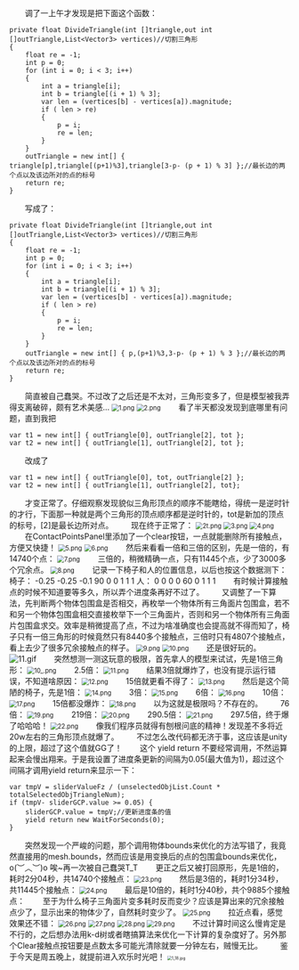 &emsp;&emsp;调了一上午才发现是把下面这个函数：
```
private float DivideTriangle(int []triangle,out int []outTriangle,List<Vector3> vertices)//切割三角形
{
    float re = -1;
    int p = 0;
    for (int i = 0; i < 3; i++)
    {
        int a = triangle[i];
        int b = triangle[(i + 1) % 3];
        var len = (vertices[b] - vertices[a]).magnitude;
        if ( len > re)
        {
            p = i;
            re = len;
        }
    }
    outTriangle = new int[] { triangle[p],triangle[(p+1)%3],triangle[3-p- (p + 1) % 3] };//最长边的两个点以及该边所对的点的标号
    return re;
}
```
&emsp;&emsp;写成了：
```
private float DivideTriangle(int []triangle,out int []outTriangle,List<Vector3> vertices)//切割三角形
{
    float re = -1;
    int p = 0;
    for (int i = 0; i < 3; i++)
    {
        int a = triangle[i];
        int b = triangle[(i + 1) % 3];
        var len = (vertices[b] - vertices[a]).magnitude;
        if ( len > re)
        {
            p = i;
            re = len;
        }
    }
    outTriangle = new int[] { p,(p+1)%3,3-p- (p + 1) % 3 };//最长边的两个点以及该边所对的点的标号
    return re;
}
```
&emsp;&emsp;简直被自己蠢哭。不过改了之后还是不太对，三角形变多了，但是模型被我弄得支离破碎，颇有艺术美感...
<img src="https://i.loli.net/2018/11/23/5bf76be0a48a7.png" alt="1.png" title="1.png" style="zoom:80%"/>
<img src="https://i.loli.net/2018/11/23/5bf76be0a475f.png" alt="2.png" title="2.png" style="zoom:80%"/>
&emsp;&emsp;看了半天都没发现到底哪里有问题，直到我把
```
var t1 = new int[] { outTriangle[0], outTriangle[2], tot };
var t2 = new int[] { outTriangle[1], outTriangle[2], tot };
```
&emsp;&emsp;改成了
```
var t1 = new int[] { outTriangle[0], tot, outTriangle[2] };
var t2 = new int[] { outTriangle[1], outTriangle[2], tot};
```
&emsp;&emsp;才变正常了。仔细观察发现貌似三角形顶点的顺序不能瞎给，得统一是逆时针的才行，下面那一种就是两个三角形的顶点顺序都是逆时针的，tot是新加的顶点的标号，[2]是最长边所对点。
&emsp;&emsp;现在终于正常了：
<img src="https://i.loli.net/2018/11/23/5bf7999357a47.png" alt="2t.png" title="2t.png" style="zoom:80%"/>
<img src="https://i.loli.net/2018/11/23/5bf7999357b3a.png" alt="3.png" title="3.png" style="zoom:80%"/>
<img src="https://i.loli.net/2018/11/23/5bf799935815f.png" alt="4.png" title="4.png" style="zoom:80%"/>
&emsp;&emsp;在ContactPointsPanel里添加了一个clear按钮，一点就能删除所有接触点，方便又快捷！
<img src="https://i.loli.net/2018/11/23/5bf7a02ab1457.png" alt="5.png" title="5.png" style="zoom:80%"/>
<img src="https://i.loli.net/2018/11/23/5bf7a02aaf3ac.png" alt="6.png" title="6.png" style="zoom:80%"/>
&emsp;&emsp;然后来看看一倍和三倍的区别，先是一倍的，有14740个点：
<img src="https://i.loli.net/2018/11/23/5bf7a1376129c.png" alt="7.png" title="7.png" style="zoom:80%"/>
&emsp;&emsp;三倍的，稍微精确一点，只有11445个点，少了3000多个冗余点。
<img src="https://i.loli.net/2018/11/23/5bf7a1d7c00a6.png" alt="8.png" title="8.png" style="zoom:80%"/>
&emsp;&emsp;记录一下椅子和人的位置信息，以后也按这个数据测下：
椅子：
-0.25 -0.25 -0.1
90    0     0
1     1     1
人：
0     0     0
0     60    0
1     1     1
&emsp;&emsp;有时候计算接触点的时候不知道要等多久，所以弄个进度条再好不过了。
&emsp;&emsp;又调整了一下算法，先判断两个物体包围盒是否相交，再枚举一个物体所有三角面片包围盒，若不和另一个物体包围盒相交直接枚举下一个三角面片，否则和另一个物体所有三角面片包围盒求交。效率是稍微提高了点，不过为啥准确度也会提高就不得而知了，椅子只有一倍三角形的时候竟然只有8440多个接触点，三倍时只有4807个接触点，看上去少了很多冗余接触点的样子。
<img src="https://i.loli.net/2018/11/23/5bf7dd8bebe48.png" alt="9.png" title="9.png" style="zoom:80%"/>
<img src="https://i.loli.net/2018/11/23/5bf7dd8e03317.png" alt="10.png" title="10.png" style="zoom:80%"/>
&emsp;&emsp;还是很好玩的。
<img src="https://i.loli.net/2018/11/24/5bf8e719bdf68.gif" alt="11.gif" title="11.gif" />
&emsp;&emsp;突然想测一测这玩意的极限，首先拿人的模型来试试，先是1倍三角形：
<img src="https://i.loli.net/2018/11/23/5bf7e47876fc1.png" alt="10_.png" title="10_.png" style="zoom:80%"/>
&emsp;&emsp;2.5倍：
<img src="https://i.loli.net/2018/11/23/5bf7e4a8620bd.png" alt="11.png" title="11.png" style="zoom:80%"/>
&emsp;&emsp;结果3倍就爆炸了，也没有提示运行错误，不知道啥原因：
<img src="https://i.loli.net/2018/11/23/5bf7e4a6ac414.png" alt="12.png" title="12.png" style="zoom:80%"/>
&emsp;&emsp;15倍就更看不得了：
<img src="https://i.loli.net/2018/11/23/5bf7e4a73d857.png" alt="13.png" title="13.png" style="zoom:80%"/>
&emsp;&emsp;然后是这个简陋的椅子，先是1倍：
<img src="https://i.loli.net/2018/11/23/5bf7e5e93ecff.png" alt="14.png" title="14.png" style="zoom:80%"/>
&emsp;&emsp;3倍：
<img src="https://i.loli.net/2018/11/23/5bf7e5f1d8505.png" alt="15.png" title="15.png" style="zoom:80%"/>
&emsp;&emsp;6倍：
<img src="https://i.loli.net/2018/11/23/5bf7e5ed922f5.png" alt="16.png" title="16.png" style="zoom:80%"/>
&emsp;&emsp;10倍：
<img src="https://i.loli.net/2018/11/23/5bf7e5f31a346.png" alt="17.png" title="17.png" style="zoom:80%"/>
&emsp;&emsp;15倍都没爆炸：
<img src="https://i.loli.net/2018/11/23/5bf7e5f28fc3f.png" alt="18.png" title="18.png" style="zoom:80%"/>
&emsp;&emsp;以为这就是极限吗？不存在的。
&emsp;&emsp;76倍：
<img src="https://i.loli.net/2018/11/23/5bf7e8138be19.png" alt="19.png" title="19.png" style="zoom:80%"/>
&emsp;&emsp;219倍：
<img src="https://i.loli.net/2018/11/23/5bf7e814a4ef0.png" alt="20.png" title="20.png" style="zoom:80%"/>
&emsp;&emsp;290.5倍：
<img src="https://i.loli.net/2018/11/23/5bf7e81589806.png" alt="21.png" title="21.png" style="zoom:80%"/>
&emsp;&emsp;297.5倍，终于爆了哈哈哈！
<img src="https://i.loli.net/2018/11/23/5bf7e81615fac.png" alt="22.png" title="22.png" style="zoom:80%"/>
&emsp;&emsp;像我们程序员就得有刨根问底的精神！发现差不多将近20w左右的三角形顶点就爆了。
&emsp;&emsp;不过怎么改代码都无济于事，这应该是unity的上限，超过了这个值就GG了！
&emsp;&emsp;这个 yield return 不要经常调用，不然运算起来会慢出翔来。于是我设置了进度条更新的间隔为0.05(最大值为1)，超过这个间隔才调用yield return来显示一下：
```
var tmpV = sliderValueFz / (unselectedObjList.Count * totalSelectedObjTriangleNum);
if (tmpV- sliderGCP.value >= 0.05) {
    sliderGCP.value = tmpV;//更新进度条的值
    yield return new WaitForSeconds(0);
}

```
&emsp;&emsp;突然发现一个严峻的问题，那个调用物体bounds来优化的方法写错了，我竟然直接用的mesh.bounds，然而应该是用变换后的点的包围盒bounds来优化，o(︶︿︶)o 唉~再一次被自己蠢哭T_T
&emsp;&emsp;更正之后又被打回原形，先是1倍的，耗时2分04秒，共14740个接触点：
<img src="https://i.loli.net/2018/11/23/5bf7f3a2a5cc4.png" alt="23.png" title="23.png" style="zoom:80%"/>
&emsp;&emsp;然后是3倍的，耗时1分34秒，共11445个接触点：
<img src="https://i.loli.net/2018/11/23/5bf7f4785b98d.png" alt="24.png" title="24.png" style="zoom:80%"/>
&emsp;&emsp;最后是10倍的，耗时1分40秒，共个9885个接触点：
&emsp;&emsp;至于为什么椅子三角面片变多耗时反而变少？应该是算出来的冗余接触点少了，显示出来的物体少了，自然耗时变少了。
<img src="https://i.loli.net/2018/11/23/5bf7f5c6e5a6e.png" alt="25.png" title="25.png" style="zoom:80%"/>
&emsp;&emsp;拉近点看，感觉效果还不错：
<img src="https://i.loli.net/2018/11/23/5bf7f5cd5fc46.png" alt="26.png" title="26.png" style="zoom:80%"/>
<img src="https://i.loli.net/2018/11/23/5bf7f5c635998.png" alt="27.png" title="27.png" style="zoom:80%"/>
<img src="https://i.loli.net/2018/11/23/5bf7f5cc9111e.png" alt="28.png" title="28.png" style="zoom:80%"/>
<img src="https://i.loli.net/2018/11/23/5bf7f5c690c62.png" alt="29.png" title="29.png" style="zoom:80%"/>
&emsp;&emsp;不过计算时间这么慢肯定是不行的，之后想办法用k-d树或者瞎搞算法来优化一下计算的复杂度好了。另外那个Clear接触点按钮要是点数太多可能光清除就要一分钟左右，贼慢无比。
&emsp;&emsp;鉴于今天是周五晚上，就提前进入欢乐时光吧！
<img src="https://i.loli.net/2018/11/23/5bf7f70d2de0b.jpg" alt="1_18.jpg" title="1_18.jpg" style="zoom:50%"/>
